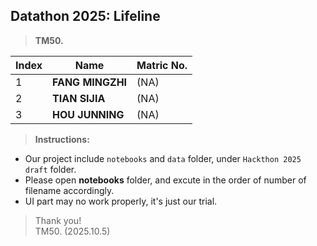 ## Datathon 2025: Lifeline   
>
> __TM50.__  
  
 |Index |Name| Matric No.|
 |------|-------------------|-------------|
 | 1 | __FANG MINGZHI__ |(NA)|
 | 2 |__TIAN SIJIA__ | (NA)|
 | 3 |__HOU JUNNING__ |(NA)|
  

>__Instructions:__  
* Our project include ```notebooks``` and ```data``` folder, under ```Hackthon 2025 draft``` folder.  
* Please open __notebooks__ folder, and excute in the order of number of filename accordingly.  
* UI part may no work properly, it's just our trial.  
  

>Thank you!  
>TM50.  (2025.10.5) 
  

